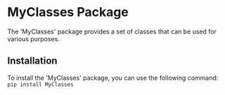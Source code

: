 # MyClasses Package

The 'MyClasses' package provides a set of classes that can be used for various purposes.

## Installation

To install the 'MyClasses' package, you can use the following command:
```pip install MyClasses```
